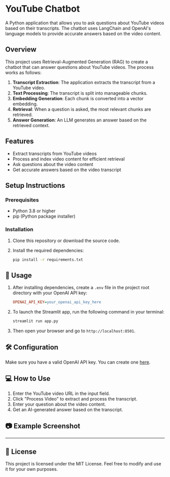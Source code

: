 # YouTube Chatbot

A Python application that allows you to ask questions about YouTube videos based on their transcripts. The chatbot uses LangChain and OpenAI's language models to provide accurate answers based on the video content.

## Overview

This project uses Retrieval-Augmented Generation (RAG) to create a chatbot that can answer questions about YouTube videos. The process works as follows:

1.  **Transcript Extraction**: The application extracts the transcript from a YouTube video.
2.  **Text Processing**: The transcript is split into manageable chunks.
3.  **Embedding Generation**: Each chunk is converted into a vector embedding.
4.  **Retrieval**: When a question is asked, the most relevant chunks are retrieved.
5.  **Answer Generation**: An LLM generates an answer based on the retrieved context.

## Features

-   Extract transcripts from YouTube videos
-   Process and index video content for efficient retrieval
-   Ask questions about the video content
-   Get accurate answers based on the video transcript

## Setup Instructions

### Prerequisites

-   Python 3.8 or higher
-   pip (Python package installer)

### Installation

1.  Clone this repository or download the source code.

2.  Install the required dependencies:
    ```bash
    pip install -r requirements.txt
    ```

## 🎯 Usage

1.  After installing dependencies, create a `.env` file in the project root directory with your OpenAI API key:

    ```ini
    OPENAI_API_KEY=your_openai_api_key_here
    ```

2.  To launch the Streamlit app, run the following command in your terminal:

    ```bash
    streamlit run app.py
    ```

3.  Then open your browser and go to `http://localhost:8501`.

## 🛠 Configuration

Make sure you have a valid OpenAI API key. You can create one [here](https://platform.openai.com/account/api-keys).

## 💻 How to Use

1.  Enter the YouTube video URL in the input field.
2.  Click "Process Video" to extract and process the transcript.
3.  Enter your question about the video content.
4.  Get an AI-generated answer based on the transcript.

## 📷 Example Screenshot



---

## 🪪 License

This project is licensed under the MIT License. Feel free to modify and use it for your own purposes.
